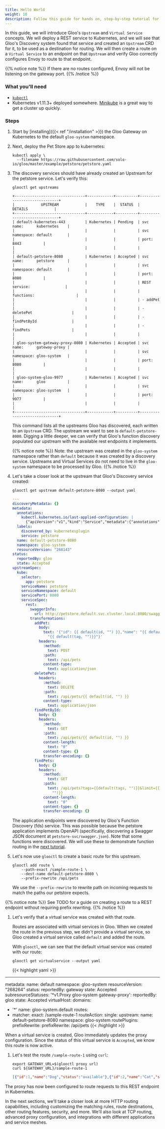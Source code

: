 ```yaml
---
title: Hello World
weight: 10
description: Follow this guide for hands on, step-by-step tutorial for creating your first virtual service and routing rules in Kubernetes.
---
```


In this guide, we will introduce Gloo's `Upstream` and `Virtual Service` concepts. 
We will deploy a REST service to Kubernetes, and we will see that Gloo's Discovery system found that service
and created an `Upstream` CRD for it, to be used as a destination for routing. We will then 
create a route on a `Virtual Service` to an endpoint on that `Upstream` and verify Gloo 
correctly configures Envoy to route to that endpoint. 

{{% notice note %}}
If there are no routes configured, Envoy will not be listening on the gateway port.
{{% /notice %}}

### What you'll need

* [`kubectl`](https://kubernetes.io/docs/tasks/tools/install-kubectl/)
* Kubernetes v1.11.3+ deployed somewhere. [Minikube](https://kubernetes.io/docs/tasks/tools/install-minikube/) is a
great way to get a cluster up quickly.

### Steps

1. Start by [installing]({{< ref "/installation" >}}) the Gloo Gateway on Kubernetes to the default `gloo-system` namespace.

1. Next, deploy the Pet Store app to kubernetes:

    ```shell
    kubectl apply \
      --filename https://raw.githubusercontent.com/solo-io/gloo/master/example/petstore/petstore.yaml
    ```

1. The discovery services should have already created an Upstream for the petstore service.
Let's verify this:

    ```shell
    glooctl get upstreams
    ```

    ```noop
    +--------------------------------+------------+----------+------------------------------+
    |            UPSTREAM            |    TYPE    |  STATUS  |           DETAILS            |
    +--------------------------------+------------+----------+------------------------------+
    | default-kubernetes-443         | Kubernetes | Pending  | svc name:      kubernetes    |
    |                                |            |          | svc namespace: default       |
    |                                |            |          | port:          8443          |
    |                                |            |          |                              |
    | default-petstore-8080          | Kubernetes | Accepted | svc name:      petstore      |
    |                                |            |          | svc namespace: default       |
    |                                |            |          | port:          8080          |
    |                                |            |          | REST service:                |
    |                                |            |          | functions:                   |
    |                                |            |          | - addPet                     |
    |                                |            |          | - deletePet                  |
    |                                |            |          | - findPetById                |
    |                                |            |          | - findPets                   |
    |                                |            |          |                              |
    | gloo-system-gateway-proxy-8080 | Kubernetes | Accepted | svc name:      gateway-proxy |
    |                                |            |          | svc namespace: gloo-system   |
    |                                |            |          | port:          8080          |
    |                                |            |          |                              |
    | gloo-system-gloo-9977          | Kubernetes | Accepted | svc name:      gloo          |
    |                                |            |          | svc namespace: gloo-system   |
    |                                |            |          | port:          9977          |
    |                                |            |          |                              |
    +--------------------------------+------------+----------+------------------------------+
    ```

    This command lists all the upstreams Gloo has discovered, each written to an `Upstream` CRD. 
    The upstream we want to see is `default-petstore-8080`. 
    Digging a little deeper, we can verify that Gloo's function discovery populated our upstream with
    the available rest endpoints it implements. 
    
    {{% notice note %}}
    Note: the upstream was created in
    the `gloo-system` namespace rather than `default` because it was created by a
    discovery service. Upstreams and Virtual Services do not need to live in the `gloo-system`
    namespace to be processed by Gloo. 
    {{% /notice %}}

1. Let's take a closer look at the upstream that Gloo's Discovery service created:

    ```shell
    glooctl get upstream default-petstore-8080 --output yaml
    ```

    ```yaml
    ---
    discoveryMetadata: {}
    metadata:
      annotations:
        kubectl.kubernetes.io/last-applied-configuration: |
          {"apiVersion":"v1","kind":"Service","metadata":{"annotations":{},"labels":{"service":"petstore"},"name":"petstore","namespace":"default"},"spec":{"ports":[{"port":8080,"protocol":"TCP"}],"selector":{"app":"petstore"}}}
      labels:
        discovered_by: kubernetesplugin
        service: petstore
      name: default-petstore-8080
      namespace: gloo-system
      resourceVersion: "268143"
    status:
      reportedBy: gloo
      state: Accepted
    upstreamSpec:
      kube:
        selector:
          app: petstore
        serviceName: petstore
        serviceNamespace: default
        servicePort: 8080
        serviceSpec:
          rest:
            swaggerInfo:
              url: http://petstore.default.svc.cluster.local:8080/swagger.json
            transformations:
              addPet:
                body:
                  text: '{"id": {{ default(id, "") }},"name": "{{ default(name, "")}}","tag":
                    "{{ default(tag, "")}}"}'
                headers:
                  :method:
                    text: POST
                  :path:
                    text: /api/pets
                  content-type:
                    text: application/json
              deletePet:
                headers:
                  :method:
                    text: DELETE
                  :path:
                    text: /api/pets/{{ default(id, "") }}
                  content-type:
                    text: application/json
              findPetById:
                body: {}
                headers:
                  :method:
                    text: GET
                  :path:
                    text: /api/pets/{{ default(id, "") }}
                  content-length:
                    text: "0"
                  content-type: {}
                  transfer-encoding: {}
              findPets:
                body: {}
                headers:
                  :method:
                    text: GET
                  :path:
                    text: /api/pets?tags={{default(tags, "")}}&limit={{default(limit,
                      "")}}
                  content-length:
                    text: "0"
                  content-type: {}
                  transfer-encoding: {}
    ```

    The application endpoints were discovered by Gloo's Function Discovery (fds) service. This was possible because the petstore
    application implements OpenAPI (specifically, discovering a Swagger JSON document at `petstore-svc/swagger.json`).
    Note that some functions were discovered. We will use these to demonstrate function routing in the [next tutorial](../function_routing).

1. Let's now use `glooctl` to create a basic route for this upstream.

    ```shell
    glooctl add route \
        --path-exact /sample-route-1 \
        --dest-name default-petstore-8080 \
        --prefix-rewrite /api/pets
    ```

    We use the `--prefix-rewrite` to rewrite path on incoming requests
    to match the paths our petstore expects.

{{% notice note %}}
See TODO for a guide on creating a route to a REST endpoint without requiring 
prefix rewriting. 
{{% /notice %}}

1. Let's verify that a virtual service was created with that route. 

    Routes are associated with virtual services in Gloo. When we created the route 
    in the previous step, we didn't provide a virtual service, so Gloo created
    a virtual service called `default` and added the route. 

    With `glooctl`, we can see that the default virtual service was created with our route:

    ```shell
    glooctl get virtualservice --output yaml
    ```

    {{< highlight yaml >}}
---
metadata:
  name: default
  namespace: gloo-system
  resourceVersion: "268264"
status:
  reportedBy: gateway
  state: Accepted
  subresourceStatuses:
    '*v1.Proxy gloo-system gateway-proxy':
      reportedBy: gloo
      state: Accepted
virtualHost:
  domains:
  - '*'
  name: gloo-system.default
  routes:
  - matcher:
      exact: /sample-route-1
    routeAction:
      single:
        upstream:
          name: default-petstore-8080
          namespace: gloo-system
    routePlugins:
      prefixRewrite:
        prefixRewrite: /api/pets
    {{< /highlight >}}
    
When a virtual service is created, Gloo immediately updates the proxy configuration. Since the 
status of this virtual service is `Accepted`, we know this route is now active. 

1. Let's test the route `/sample-route-1` using `curl`:

    ```shell
    export GATEWAY_URL=$(glooctl proxy url)
    curl ${GATEWAY_URL}/sample-route-1
    ```

    ```json
    [{"id":1,"name":"Dog","status":"available"},{"id":2,"name":"Cat","status":"pending"}]
    ```

The proxy has now been configured to route requests to this REST endpoint in Kubernetes. 

In the next sections, we'll take a closer look at more HTTP routing capabilities, including 
customizing the matching rules, route destinations, other routing features, 
security, and more. We'll also look at TCP routing, advanced proxy configuration, and 
integrations with different applications and service meshes. 

